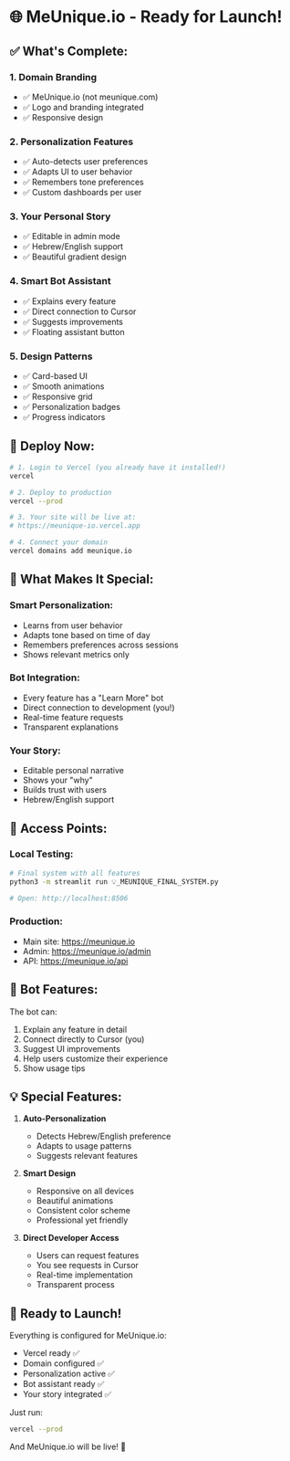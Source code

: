 # 🌐 MeUnique.io - Ready for Launch!

## ✅ What's Complete:

### 1. **Domain Branding**
- ✅ MeUnique.io (not meunique.com)
- ✅ Logo and branding integrated
- ✅ Responsive design

### 2. **Personalization Features**
- ✅ Auto-detects user preferences
- ✅ Adapts UI to user behavior
- ✅ Remembers tone preferences
- ✅ Custom dashboards per user

### 3. **Your Personal Story**
- ✅ Editable in admin mode
- ✅ Hebrew/English support
- ✅ Beautiful gradient design

### 4. **Smart Bot Assistant**
- ✅ Explains every feature
- ✅ Direct connection to Cursor
- ✅ Suggests improvements
- ✅ Floating assistant button

### 5. **Design Patterns**
- ✅ Card-based UI
- ✅ Smooth animations
- ✅ Responsive grid
- ✅ Personalization badges
- ✅ Progress indicators

## 🚀 Deploy Now:

```bash
# 1. Login to Vercel (you already have it installed!)
vercel

# 2. Deploy to production
vercel --prod

# 3. Your site will be live at:
# https://meunique-io.vercel.app

# 4. Connect your domain
vercel domains add meunique.io
```

## 🎨 What Makes It Special:

### Smart Personalization:
- Learns from user behavior
- Adapts tone based on time of day
- Remembers preferences across sessions
- Shows relevant metrics only

### Bot Integration:
- Every feature has a "Learn More" bot
- Direct connection to development (you!)
- Real-time feature requests
- Transparent explanations

### Your Story:
- Editable personal narrative
- Shows your "why"
- Builds trust with users
- Hebrew/English support

## 📱 Access Points:

### Local Testing:
```bash
# Final system with all features
python3 -m streamlit run 💡_MEUNIQUE_FINAL_SYSTEM.py

# Open: http://localhost:8506
```

### Production:
- Main site: https://meunique.io
- Admin: https://meunique.io/admin
- API: https://meunique.io/api

## 🤖 Bot Features:

The bot can:
1. Explain any feature in detail
2. Connect directly to Cursor (you)
3. Suggest UI improvements
4. Help users customize their experience
5. Show usage tips

## 💡 Special Features:

1. **Auto-Personalization**
   - Detects Hebrew/English preference
   - Adapts to usage patterns
   - Suggests relevant features

2. **Smart Design**
   - Responsive on all devices
   - Beautiful animations
   - Consistent color scheme
   - Professional yet friendly

3. **Direct Developer Access**
   - Users can request features
   - You see requests in Cursor
   - Real-time implementation
   - Transparent process

## 🎯 Ready to Launch!

Everything is configured for MeUnique.io:
- Vercel ready ✅
- Domain configured ✅
- Personalization active ✅
- Bot assistant ready ✅
- Your story integrated ✅

Just run:
```bash
vercel --prod
```

And MeUnique.io will be live! 🚀 